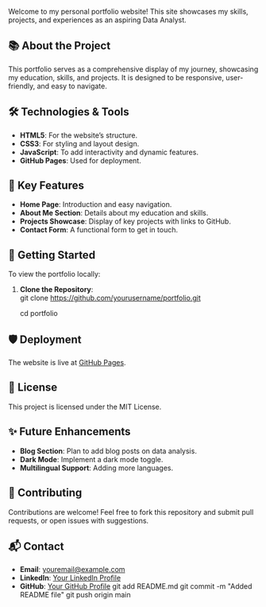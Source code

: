 Welcome to my personal portfolio website! This site showcases my skills, projects, and experiences as an aspiring Data Analyst.
## 📚 About the Project

This portfolio serves as a comprehensive display of my journey, showcasing my education, skills, and projects. It is designed to be responsive, user-friendly, and easy to navigate.
## 🛠 Technologies & Tools

- **HTML5**: For the website’s structure.
- **CSS3**: For styling and layout design.
- **JavaScript**: To add interactivity and dynamic features.
- **GitHub Pages**: Used for deployment.
## 🌟 Key Features

- **Home Page**: Introduction and easy navigation.
- **About Me Section**: Details about my education and skills.
- **Projects Showcase**: Display of key projects with links to GitHub.
- **Contact Form**: A functional form to get in touch.
## 🚀 Getting Started

To view the portfolio locally:

1. **Clone the Repository**:
\
   git clone https://github.com/yourusername/portfolio.git
   
   cd portfolio
## 🛡️ Deployment

The website is live at [GitHub Pages](https://harshavardhan1505.github.io/Harshavardhan-Portfolio/).
## 📄 License

This project is licensed under the MIT License.
## ✨ Future Enhancements

- **Blog Section**: Plan to add blog posts on data analysis.
- **Dark Mode**: Implement a dark mode toggle.
- **Multilingual Support**: Adding more languages.
## 🤝 Contributing

Contributions are welcome! Feel free to fork this repository and submit pull requests, or open issues with suggestions.
## 📬 Contact

- **Email**: youremail@example.com
- **LinkedIn**: [Your LinkedIn Profile](https://www.linkedin.com/in/harshavardhan-aeity-019461267)
- **GitHub**: [Your GitHub Profile]()
git add README.md
git commit -m "Added README file"
git push origin main

